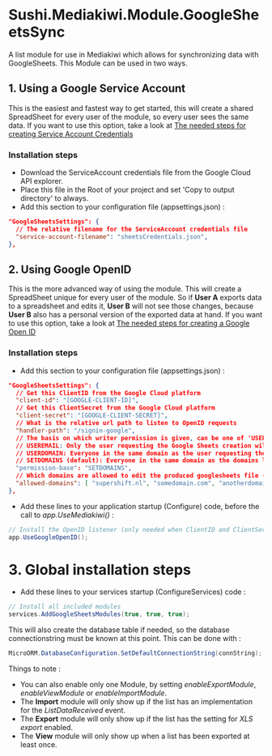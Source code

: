 # Sushi.Mediakiwi.Module.GoogleSheetsSync
A list module for use in Mediakiwi which allows for synchronizing data with GoogleSheets. 
This Module can be used in two ways.

## 1. Using a Google Service Account ##

This is the easiest and fastest way to get started, this will create a shared SpreadSheet for every user
of the module, so every user sees the same data.
If you want to use this option, take a look at [The needed steps for creating Service Account Credentials](GOOGLESERVICEACCOUNT.md)

### Installation steps ###

* Download the ServiceAccount credentials file from the Google Cloud API explorer.
* Place this file in the Root of your project and set 'Copy to output directory' to always.
* Add this section to your configuration file (appsettings.json) :

```JSON
"GoogleSheetsSettings": {
  // The relative filename for the ServiceAccount credentials file
  "service-account-filename": "sheetsCredentials.json",
},
```

## 2. Using Google OpenID ##

This is the more advanced way of using the module. This will create a SpreadSheet unique for every user of the module.
So if **User A** exports data to a spreadsheet and edits it, **User B** will not see those changes, because **User B** also
has a personal version of the exported data at hand.
If you want to use this option, take a look at [The needed steps for creating a Google Open ID](GOOGLEOPENID.md)

### Installation steps ###

* Add this section to your configuration file (appsettings.json) :

```JSON
"GoogleSheetsSettings": {
  // Get this ClientID from the Google Cloud platform
  "client-id": "[GOOGLE-CLIENT-ID]",
  // Get this ClientSecret from the Google Cloud platform
  "client-secret": "[GOOGLE-CLIENT-SECRET]",
  // What is the relative url path to listen to OpenID requests
  "handler-path": "/signin-google",
  // The basis on which writer permission is given, can be one of 'USEREMAIL', 'USERDOMAIN' or 'SETDOMAINS'
  // USEREMAIL: Only the user requesting the Google Sheets creation will get writer permissions. This will send a Google email to the requesting user on every request.
  // USERDOMAIN: Everyone in the same domain as the user requesting the Google Sheets creation will get writer permissions.  
  // SETDOMAINS (default): Everyone in the same domain as the domains listed below will get writer permissions. 
  "permission-base": "SETDOMAINS",
  // Which domains are allowed to edit the produced googlesheets file (will be used ONLY when the permission-base is "SETDOMAINS") ?
  "allowed-domains": [ "supershift.nl", "somedomain.com", "anotherdomain.com" ]
},
```

* Add these lines to your application startup (Configure) code, before the call to _app.UseMediakiwi()_ :

```cs
// Install the OpenID listener (only needed when ClientID and ClientSecret are used)
app.UseGoogleOpenID();
```

# 3. Global installation steps #

* Add these lines to your services startup (ConfigureServices) code :

```cs
// Install all included modules
services.AddGoogleSheetsModules(true, true, true);
```
This will also create the database table if needed, so the database connectionstring must be known at this point.
This can be done with :
```cs
MicroORM.DatabaseConfiguration.SetDefaultConnectionString(connString);
```


Things to note :
* You can also enable only one Module, by setting _enableExportModule_, _enableViewModule_ or _enableImportModule_.
* The **Import** module will only show up if the list has an implementation for the _ListDataReceived_ event.
* The **Export** module will only show up if the list has the setting for _XLS export_ enabled.
* The **View** module will only show up when a list has been exported at least once.
